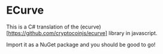 # ECurve
This is a C# translation of the (ecurve)[https://github.com/cryptocoinjs/ecurve] library in javascript.

Import it as a NuGet package and you should be good to go!